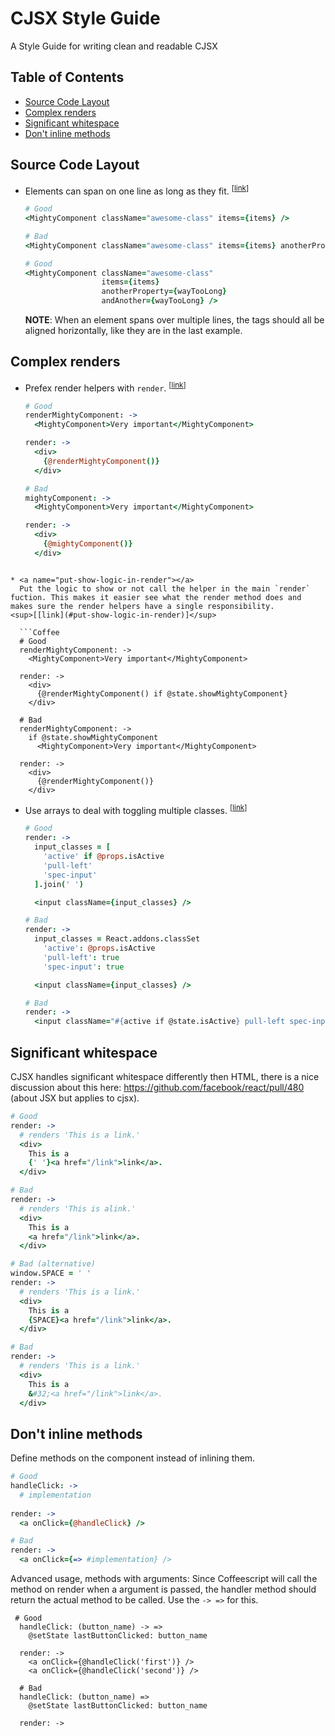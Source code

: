 CJSX Style Guide
================

A Style Guide for writing clean and readable CJSX

## Table of Contents
* [Source Code Layout](#source-code-layout)
* [Complex renders](#complex-renders)
* [Significant whitespace](#significant-whitespace)
* [Don't inline methods](#dont-inline-methods)

## Source Code Layout

* <a name="one-line"></a>
  Elements can span on one line as long as they fit.
<sup>[[link](#one-line)]</sup>

  ```Coffee
  # Good
  <MightyComponent className="awesome-class" items={items} />

  # Bad
  <MightyComponent className="awesome-class" items={items} anotherProperty={wayTooLong} andAnother={wayTooLong} />

  # Good
  <MightyComponent className="awesome-class"
                   items={items}
                   anotherProperty={wayTooLong}
                   andAnother={wayTooLong} />
  ```

  **NOTE**: When an element spans over multiple lines, the tags should all be aligned horizontally, like they are in the last example.

## Complex renders
* <a name="prefix-with-render"></a>
  Prefex render helpers with `render`.
<sup>[[link](#prefix-with-render)]</sup>

  ```Coffee
  # Good
  renderMightyComponent: ->
    <MightyComponent>Very important</MightyComponent>

  render: ->
    <div>
      {@renderMightyComponent()}
    </div>

  # Bad
  mightyComponent: ->
    <MightyComponent>Very important</MightyComponent>

  render: ->
    <div>
      {@mightyComponent()}
    </div>
```

* <a name="put-show-logic-in-render"></a>
  Put the logic to show or not call the helper in the main `render` fuction. This makes it easier see what the render method does and makes sure the render helpers have a single responsibility.
<sup>[[link](#put-show-logic-in-render)]</sup>

  ```Coffee
  # Good
  renderMightyComponent: ->
    <MightyComponent>Very important</MightyComponent>

  render: ->
    <div>
      {@renderMightyComponent() if @state.showMightyComponent}
    </div>

  # Bad
  renderMightyComponent: ->
    if @state.showMightyComponent
      <MightyComponent>Very important</MightyComponent>

  render: ->
    <div>
      {@renderMightyComponent()}
    </div>
  ```

* <a name="use-array-for-classes"></a>
  Use arrays to deal with toggling multiple classes.
<sup>[[link](#use-array-for-classes)]</sup>

  ```Coffee
  # Good
  render: ->
    input_classes = [
      'active' if @props.isActive
      'pull-left'
      'spec-input'
    ].join(' ')

    <input className={input_classes} />

  # Bad
  render: ->
    input_classes = React.addons.classSet
      'active': @props.isActive
      'pull-left': true
      'spec-input': true

    <input className={input_classes} />

  # Bad
  render: ->
    <input className="#{active if @state.isActive} pull-left spec-input" />
  ```

## Significant whitespace
CJSX handles significant whitespace differently then HTML, there is a nice discussion about this here: https://github.com/facebook/react/pull/480 (about JSX but applies to cjsx).

  ```Coffee
  # Good
  render: ->
    # renders 'This is a link.'
    <div>
      This is a
      {' '}<a href="/link">link</a>.
    </div>

  # Bad
  render: ->
    # renders 'This is alink.'
    <div>
      This is a
      <a href="/link">link</a>.
    </div>

  # Bad (alternative)
  window.SPACE = ' '
  render: ->
    # renders 'This is a link.'
    <div>
      This is a
      {SPACE}<a href="/link">link</a>.
    </div>

  # Bad
  render: ->
    # renders 'This is a link.'
    <div>
      This is a
      &#32;<a href="/link">link</a>.
    </div>
   ```

## Don't inline methods
Define methods on the component instead of inlining them.

  ```Coffee
  # Good
  handleClick: ->
    # implementation
    
  render: ->
    <a onClick={@handleClick} />
  
  # Bad
  render: ->
    <a onClick={=> #implementation} />
```

Advanced usage, methods with arguments: Since Coffeescript will call the method on render when a argument is passed, the handler method should return the actual method to be called. Use the `-> =>` for this.
```
 # Good
  handleClick: (button_name) -> =>
    @setState lastButtonClicked: button_name

  render: ->
    <a onClick={@handleClick('first')} />
    <a onClick={@handleClick('second')} />
  
  # Bad
  handleClick: (button_name) =>
    @setState lastButtonClicked: button_name
  
  render: ->
  
```
